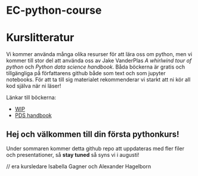 # EC-python-course


# Kurslitteratur

Vi kommer använda många olika resurser för att lära oss om python, men vi kommer till stor del att använda oss av Jake VanderPlas *A whirlwind tour of python* och *Python data science handbook*. 
Båda böckerna är gratis och tillgängliga på författarens github både som text och som jupyter notebooks. För att ta till sig materialet rekommenderar vi starkt att ni kör all kod själva när ni läser!

Länkar till böckerna:
- [WIP](https://jakevdp.github.io/WhirlwindTourOfPython/) 
- [PDS handbook](https://jakevdp.github.io/PythonDataScienceHandbook/)


## Hej och välkommen till din första pythonkurs!

Under sommaren kommer detta github repo att uppdateras med fler filer och presentationer, så __stay tuned__ så syns vi i augusti!

// era kursledare Isabella Gagner och Alexander Hagelborn
